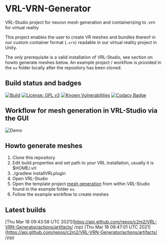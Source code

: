 # VRL-VRN-Generator

VRL-Studio project for neuron mesh generation and containerizing to .vrn for virtual reality 

This project enables the user to create VR meshes and bundles thereof in our 
custom container format (`.vrn`) readable in our virtual reality project in Unity.

The *only* prerequisite is a valid installation of VRL-Studio, see section on howto generate meshes below.
An example project / workflow is provided in the `ex` folder locally after the repository has been cloned.

## Build status and badges

[![Build](https://github.com/c2m2/VRL-VRN-Generator/actions/workflows/Build.yml/badge.svg)](https://github.com/c2m2/VRL-VRN-Generator/actions/workflows/Build.yml)
[![License: GPL v3](https://img.shields.io/badge/License-GPLv3-magenta.svg)](https://www.gnu.org/licenses/gpl-3.0)
[![Known Vulnerabilities](https://snyk.io/test/github/c2m2/VRL-VRN-Generator/badge.svg?targetFile=VRL-VRN-Generator/build.gradle)](https://snyk.io/test/github/c2m2/VRL-VRN-Generator?targetFile=VRL-VRN-Generator/build.gradle)
[![Codacy Badge](https://app.codacy.com/project/badge/Grade/5e4acf16fe224ef7b815a77ba83e5059)](https://www.codacy.com/gh/c2m2/VRL-VRN-Generator/dashboard?utm_source=github.com&amp;utm_medium=referral&amp;utm_content=c2m2/VRL-VRN-Generator&amp;utm_campaign=Badge_Grade)


## Workflow for mesh generation in VRL-Studio via the GUI
![Demo](../assets/example.png?raw=true)

## Howto generate meshes
1. Clone this repository
2. Edit build.properties and set path to your VRL installation, usually it is $HOME/.vrl
3. ./gradlew installVRLplugin
4. Open VRL-Studio
5. Open the template project [mesh generation](ex/mesh-generation.vrlp) from within VRL-Studio found in the example folder `ex`.
6. Follow the example workflow to create meshes

## Latest builds
[Thu Mar 18 09:43:58 UTC 2021](https://api.github.com/repos/c2m2/VRL-VRN-Generator/actions/artifacts/
/zip)
[Thu Mar 18 09:47:01 UTC 2021](https://api.github.com/repos/c2m2/VRL-VRN-Generator/actions/artifacts/
/zip)
